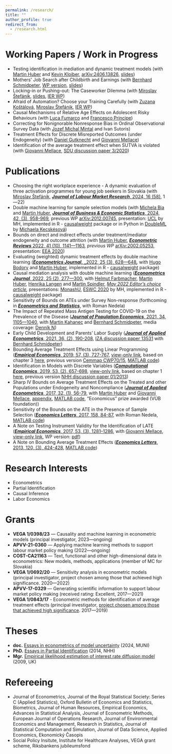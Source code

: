 ```yaml
---
permalink: /research/
title: ""
author_profile: true
redirect_from: 
  - /research.html
---
```



Working Papers / Work in Progress
======

- Testing identification in mediation and dynamic treatment models (with [Martin Huber](http://www.unifr.ch/appecon/en/team/martin-huber/) and [Kevin Kloiber](https://kevinkloiber.github.io), [arXiv:2406.13826](https://arxiv.org/abs/2406.13826), [slides](http://lukaslaffers.github.io/files/compie.pdf))
- Mothers' Job Search after Childbirth and Earnings (with [Bernhard Schmidpeter](https://sites.google.com/site/bernhardecon/), [WP version](https://www.dropbox.com/s/0ibbncyd9ldu23t/20220824_Bounds_MaternityReturn.pdf?dl=0), [slides](http://lukaslaffers.github.io/files/mothers_presentation.pdf))
- Locking-in or Pushing-out: The Caseworker Dilemma (with [Miroslav Štefánik](http://ekonom.sav.sk/sk/pracovnici/miroslav-stefanik), [slides](http://lukaslaffers.github.io/files/DML_presentation-3.pdf), [IER WP](https://ekonom.sav.sk/uploads/journals/438_wp115-stefanik-zmena-na_web.pdf))
- Afraid of Automation? Choose your Training Carefully (with [Zuzana Koštálová](https://ekonom.sav.sk/sk/pracovnici/zuzana-kostalova), [Miroslav Štefánik](http://ekonom.sav.sk/sk/pracovnici/miroslav-stefanik), [IER WP](https://ekonom.sav.sk/uploads/journals/437_wp_116-kostalova-final_fin_na_web.pdf))
- Causal Mechanisms of Relative Age Effects on Adolescent Risky Behaviours (with [Luca Fumarco](https://sites.google.com/site/lucafumarco/home) and [Francesco Principe](https://sites.google.com/view/principefrancesco/))
- Correcting for Nonignorable Nonresponse Bias in Ordinal Observational Survey Data (with [Jozef Michal Mintal](https://jozefmichalmintal.com) and Ivan Sutoris)
- Treatment Effects for Discrete Misreported Outcomes (under Endogeneity) (with [Daniel Gutknecht](https://sites.google.com/view/daniel-gutknecht/home) and [Giovanni Mellace](https://sites.google.com/site/giovannimellace/))
- Identification of the average treatment effect when SUTVA is violated (with [Giovanni Mellace](https://sites.google.com/site/giovannimellace/), [SDU discussion paper 3/2020](https://www.sdu.dk/-/media/files/om_sdu/institutter/ivoe/disc_papers/disc_2020/dpbe3_2020.pdf))


Publications
======
- Choosing the right workplace experience - A dynamic evaluation of three activation programmes for young job seekers in Slovakia (with [Miroslav Štefánik](http://ekonom.sav.sk/sk/pracovnici/miroslav-stefanik), [**_Journal of Labour Market Research_**, 2024, 16 (58)](https://link.springer.com/article/10.1186/s12651-024-00374-x), 1—22)
- Double machine learning for sample selection models (with [Michela Bia](https://liser.elsevierpure.com/en/persons/michela-bia) and [Martin Huber](http://www.unifr.ch/appecon/en/team/martin-huber/), [**_Journal of Business & Economic Statistics_**, 2024, 42, (3), 958-969](https://www.tandfonline.com/doi/full/10.1080/07350015.2023.2271071)_,_ previous WP [arXiv:2012.00745](https://arxiv.org/abs/2012.00745), presentation: [UCL](https://www.youtube.com/watch?list=PL-MRd_-k_6x1dYwWftAAxg-f4B3jbmfbT&v=wp6avQodTtk) by MH, implemented in R - [causalweight](https://cran.r-project.org/web/packages/causalweight/index.html) package or in Python in [DoubleML](https://docs.doubleml.org/stable/guide/models.html#sample-selection-models-ssm) by [Michaela Kecskésová](https://www.linkedin.com/in/mychaela98/))
- Bounds on direct and indirect effects under treatment/mediator endogeneity and outcome attrition (with [Martin Huber](http://www.unifr.ch/appecon/en/team/martin-huber/), [**_Econometric Reviews_** 2022, 41 (10), 1141—1163](https://www.tandfonline.com/doi/full/10.1080/07474938.2022.2127077?src=)_, previous WP_ [arXiv:2002.05253](https://arxiv.org/abs/2002.05253), presentation: [EEA 2020](https://youtu.be/BhQcDF3Tds0?list=PL-MRd_-k_6x1dYwWftAAxg-f4B3jbmfbT&t=2960))
- Evaluating (weighted) dynamic treatment effects by double machine learning ([**_Econometrics Journal,_** _2022, 25 (3), 628—648](https://academic.oup.com/ectj/article/25/3/628/6604379?guestAccessKey=87434a14-b55f-4fc9-8570-93cdb9577f2f)**_,_** with [Hugo Bodory](https://sites.google.com/site/hugobodoryofficial/) and [Martin Huber](http://www.unifr.ch/appecon/en/team/martin-huber/), implemented in R - [causalweight](https://cran.r-project.org/web/packages/causalweight/index.html) package)
- Causal mediation analysis with double machine learning ([**_Econometrics Journal_**, 2022, 25 (2), 277—300](https://academic.oup.com/ectj/advance-article/doi/10.1093/ectj/utac003/6517682?guestAccessKey=bee35ef3-9be1-4944-adeb-8915458c01cf), with [Helmut Farbmacher](http://www.farbmacher.de), [Martin Huber](http://www.unifr.ch/appecon/en/team/martin-huber/), [Henrika Langen](https://www3.unifr.ch/appecon/en/chair/team/henrika-langen.html) and [Martin Spindler](https://sites.google.com/site/spindlermartin/), [_May 2022 Editor’s choice article_](https://academic.oup.com/ectj/pages/editors-choice)_,_ presentations: [MonashU](https://www.youtube.com/watch?list=PL-MRd_-k_6x1dYwWftAAxg-f4B3jbmfbT&v=tuBXi3zCCHY), [ESWC 2020](https://youtu.be/__P5DP0WQpo?list=PL-MRd_-k_6x1dYwWftAAxg-f4B3jbmfbT&t=3701) by MH, implemented in R - [causalweight](https://cran.r-project.org/web/packages/causalweight/index.html) package)
- Sensitivity of Bounds on ATEs under Survey Non-response (forthcoming in [**_Econometrics and Statistics_**](https://www.sciencedirect.com/science/article/abs/pii/S2452306222000053), with Roman Nedela)
- The Impact of Repeated Mass Antigen Testing for COVID-19 on the Prevalence of the Disease ([**_Journal of Population Economics_**, 2021, 34, 1105—1040](https://link.springer.com/article/10.1007/s00148-021-00856-z), with [Martin Kahanec](https://people.ceu.edu/martin_kahanec) and [Bernhard Schmidpeter](https://sites.google.com/site/bernhardecon/), media coverage: [Denník N](https://dennikn.sk/2260303/ekonom-kahanec-plosne-antigenove-testovanie-spomaluje-pandemiu-efekt-sa-vytraca-po-zhruba-dvoch-tyzdnoch/))
- Early Child Development and Parents’ Labor Supply ([**_Journal of Applied Econometrics_**, 2021, 36, (2), 190-208](https://onlinelibrary.wiley.com/doi/abs/10.1002/jae.2803), [IZA discussion paper 13531](http://ftp.iza.org/dp13531.pdf) with [Bernhard Schmidpeter](https://sites.google.com/site/bernhardecon/))
- Bounding Average Treatment Effects using Linear Programming ([**_Empirical Economics_**, 2019, 57, (3), 727-767](https://link.springer.com/article/10.1007%2Fs00181-018-1474-z), [view-only link](https://rdcu.be/S6cw)_,_ based on chapter 3 [here](http://lukaslaffers.github.io/files/Dissertation+Laffers.pdf), previous version [Cemmap CWP70/15](https://www.econstor.eu/bitstream/10419/130074/1/839462700.pdf), [MATLAB code](http://lukaslaffers.github.io/files/ttr0z3eaif8y3tq4dresfxsl3bhqe4))
- Identification in Models with Discrete Variables ([**_Computational Economics_**, 2019, 53, (2), 657-698](https://link.springer.com/article/10.1007/s10614-017-9758-5?wt_mc=Internal.Event.1.SEM.ArticleAuthorOnlineFirst), [view-only link](http://rdcu.be/wv2N), based on chapter 1 [here](http://lukaslaffers.github.io/files/Dissertation+Laffers.pdf), previous version [NHH discussion paper 01/2013](https://papers.ssrn.com/sol3/papers.cfm?abstract_id=2205827))
- Sharp IV Bounds on Average Treatment Effects on the Treated and other Populations under Endogeneity and Noncompliance ([**_Journal of Applied Econometrics_**, 2017, 32, (1), 56-79](http://onlinelibrary.wiley.com/doi/10.1002/jae.2473/full), with [Martin Huber](http://www.unifr.ch/appecon/en/team/martin-huber/) and [Giovanni Mellace](https://sites.google.com/site/giovannimellace/), [appendix](https://www.alexandria.unisg.ch/export/DL/239581.pdf), [MATLAB code](http://qed.econ.queensu.ca/jae/forthcoming/huber-mellace-laffers/), “Economicus” prize awarded (VÚB foundation))
- Sensitivity of the Bounds on the ATE in the Presence of Sample Selection ([**_Economics Letters_**, 2017, 158, 84-87](http://www.sciencedirect.com/science/article/pii/S0165176517302665), with Roman Nedela, [MATLAB code](http://lukaslaffers.github.io/files/supplementary_files.zip))
- A Note on Testing Instrument Validity for the Identification of LATE ([**_Empirical Economics_**, 2017, 53, (3), 1281–1286](https://link.springer.com/article/10.1007/s00181-016-1148-7), with [Giovanni Mellace](https://sites.google.com/site/giovannimellace/), [view-only link](http://rdcu.be/vbfY), WP version: [pdf](http://www.sdu.dk/~/media/Files/Om_SDU/Institutter/Ivoe/Disc_papers/Disc_2015/dpbe4_2015.pdf))
- A Note on Bounding Average Treatment Effects ([**_Economics Letters_**, 2013, 120, (3), 424-428](http://dx.doi.org/10.1016/j.econlet.2013.05.029), [MATLAB code](http://lukaslaffers.github.io/files/Bounds.zip))


Research Interests
======

- Econometrics
- Partial Identification
- Causal Inference
- Labor Economics

Grants
======

- **VEGA 1/0398/23** — Causality and machine learning in econometric models (principal investigator, 2023—ongoing)
- **APVV-21-0360** — Applying machine learning methods to support labour market policy making (2022—ongoing)
- **COST-CA21163** — Text, functional and other high-dimensional data in econometrics: New models, methods, applications (member of MC for Slovakia)
- **VEGA 1/0692/20** — Sensitivity analysis in econometric models (principal investigator, project chosen among those that achieved high significance. 2020—2022)
- **APVV-17-0329** — Generating scientific information to support labour market policy making (received rating: Excellent, 2017—2021)
- **VEGA 1/0843/17** - Econometric methods for identification of average treatment effects (principal investigator, [project chosen among those that achieved high significance](https://www.minedu.sk/data/att/20333.xls). 2017—2019)

Theses
======

- **doc.** [Essays in econometrics of model uncertainty](http://lukaslaffers.github.io/files/hab_thesis_Laffers_public.pdf) (2024, MUNI)
- **PhD.** [Essays in Partial Identification](http://lukaslaffers.github.io/files/Dissertation+Laffers.pdf) (2014, NHH)
- **Mgr.** [Empirical likelihood estimation of interest rate diffusion model](http://www.iam.fmph.uniba.sk/studium/efm/diplomovky/2009/laffers/diplomovka.pdf) (2009, UK)

Refereeing
======

- Journal of Econometrics, Journal of the Royal Statistical Society: Series C (Applied Statistics), Oxford Bulletin of Economics and Statistics, Biometrics, Journal of Human Resources, Empirical Economics, Advances in Statistical Analysis, Journal of Econometric Methods, European Journal of Operations Research, Journal of Environmental Economics and Management, Research in Statistics, Journal of Statistical Computation and Simulation, Journal of Data Science, Applied Economics, Ekonomický Časopis
- Social Policy Insitute, Institute for Healthcare Analyses, VEGA grant scheme, Riksbankens jubileumsfond
